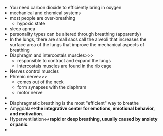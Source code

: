 - You need carbon dioxide to efficiently bring in oxygen
- mechanical and chemical systems
- most people are over-breathing
    - hypoxic state 
- sleep apnea
- personality types can be altered through breathing (apparently)
- In the lungs, there are small sacs call the alveoli that increases the surface area of the lungs that improve the mechanical aspects of breathing
- Diaphragm and intercostals muscles>>>
    - responsible to contract and expand the lungs
    - intercostals muscles are found in the rib cage
- Nerves control muscles
- Phrenic nerve>>>
    - comes out of the neck
    - form synapses with the diaphram
    - motor nerve
- 
- Diaphragmatic breathing is the most "efficient" way to breathe
- Amygdala↔**the integrative center for emotions, emotional behavior, and motivation**.
- Hyperventilation↔**rapid or deep breathing, usually caused by anxiety or panic**.
- 
